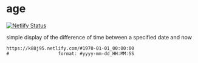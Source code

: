 # age

[![Netlify Status](https://api.netlify.com/api/v1/badges/879d5027-dcc5-4bac-9d7a-460fc92c32ff/deploy-status)](https://app.netlify.com/sites/k88j95/deploys)

simple display of the difference of time between a specified date and now

```
https://k88j95.netlify.com/#1970-01-01_00:00:00
#                  format: #yyyy-mm-dd_HH:MM:SS
```
